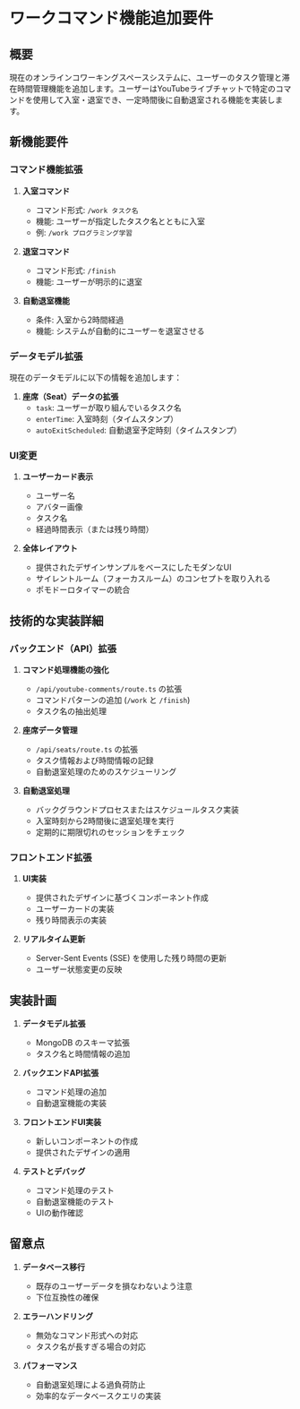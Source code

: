 # ワークコマンド機能追加要件

## 概要

現在のオンラインコワーキングスペースシステムに、ユーザーのタスク管理と滞在時間管理機能を追加します。ユーザーはYouTubeライブチャットで特定のコマンドを使用して入室・退室でき、一定時間後に自動退室される機能を実装します。

## 新機能要件

### コマンド機能拡張

1. **入室コマンド**
   - コマンド形式: `/work タスク名`
   - 機能: ユーザーが指定したタスク名とともに入室
   - 例: `/work プログラミング学習`

2. **退室コマンド**
   - コマンド形式: `/finish`
   - 機能: ユーザーが明示的に退室

3. **自動退室機能**
   - 条件: 入室から2時間経過
   - 機能: システムが自動的にユーザーを退室させる

### データモデル拡張

現在のデータモデルに以下の情報を追加します：

1. **座席（Seat）データの拡張**
   - `task`: ユーザーが取り組んでいるタスク名
   - `enterTime`: 入室時刻（タイムスタンプ）
   - `autoExitScheduled`: 自動退室予定時刻（タイムスタンプ）

### UI変更

1. **ユーザーカード表示**
   - ユーザー名
   - アバター画像
   - タスク名
   - 経過時間表示（または残り時間）

2. **全体レイアウト**
   - 提供されたデザインサンプルをベースにしたモダンなUI
   - サイレントルーム（フォーカスルーム）のコンセプトを取り入れる
   - ポモドーロタイマーの統合

## 技術的な実装詳細

### バックエンド（API）拡張

1. **コマンド処理機能の強化**
   - `/api/youtube-comments/route.ts` の拡張
   - コマンドパターンの追加 (`/work` と `/finish`)
   - タスク名の抽出処理

2. **座席データ管理**
   - `/api/seats/route.ts` の拡張
   - タスク情報および時間情報の記録
   - 自動退室処理のためのスケジューリング

3. **自動退室処理**
   - バックグラウンドプロセスまたはスケジュールタスク実装
   - 入室時刻から2時間後に退室処理を実行
   - 定期的に期限切れのセッションをチェック

### フロントエンド拡張

1. **UI実装**
   - 提供されたデザインに基づくコンポーネント作成
   - ユーザーカードの実装
   - 残り時間表示の実装

2. **リアルタイム更新**
   - Server-Sent Events (SSE) を使用した残り時間の更新
   - ユーザー状態変更の反映

## 実装計画

1. **データモデル拡張**
   - MongoDB のスキーマ拡張
   - タスク名と時間情報の追加

2. **バックエンドAPI拡張**
   - コマンド処理の追加
   - 自動退室機能の実装

3. **フロントエンドUI実装**
   - 新しいコンポーネントの作成
   - 提供されたデザインの適用

4. **テストとデバッグ**
   - コマンド処理のテスト
   - 自動退室機能のテスト
   - UIの動作確認

## 留意点

1. **データベース移行**
   - 既存のユーザーデータを損なわないよう注意
   - 下位互換性の確保

2. **エラーハンドリング**
   - 無効なコマンド形式への対応
   - タスク名が長すぎる場合の対応

3. **パフォーマンス**
   - 自動退室処理による過負荷防止
   - 効率的なデータベースクエリの実装 